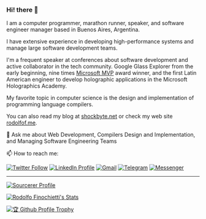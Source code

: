### Hi! there 👋

I am a computer programmer, marathon runner, speaker, and software engineer manager based in Buenos Aires, Argentina.

I have extensive experience in developing high-performance systems and manage large software development teams.


I'm a frequent speaker at conferences about software development and active collaborator in the tech community. Google Glass Explorer from the early beginning, nine times [Microsoft MVP](https://mvp.microsoft.com/en-us/PublicProfile/4034702?fullName=Rodolfo%20Finochietti) award winner, and the first Latin American engineer to develop holographic applications in the Microsoft Holographics Academy.

My favorite topic in computer science is the design and implementation of programming language compilers.

You can also read my blog at [shockbyte.net](https://shockbyte.net) or check my web site [rodolfof.me](http://rodolfof.me).

💬 Ask me about Web Development, Compilers Design and Implementation, and Managing Software Engineering Teams

📫 How to reach me:

[![Twitter Follow](https://img.shields.io/twitter/follow/rodolfof?style=social)](https://twitter.com/intent/follow?screen_name=rodolfof "Connect via Twitter")
[![LinkedIn Profile](https://img.shields.io/badge/LinkedIn-blue?style=flat&logo=linkedin)](https://www.linkedin.com/in/rodolfof "Connect via LinkedIn")
[![Gmail](https://img.shields.io/badge/-Email-c14438?style=fflatlat&logo=Gmail&logoColor=white)](mailto:rodolfof@shockbyte.software "Connect via Email")
[![Telegram](https://img.shields.io/badge/-Telegram-0088CC?style=flat&logo=Telegram&logoColor=white)](https://t.me/rodolfof "Contact on Telegram")
[![Messenger](https://img.shields.io/badge/-Messenger-0078FF?style=flat&logo=Messenger&logoColor=white)](https://m.me/rodolfo.eduardo.finochietti "Connect on Facebook Messenger")

---
[![Sourcerer Profile](https://img.shields.io/badge/Sourcerer-Profile-brightgreen?style=plastic)](https://sourcerer.io/rfinochi)

[![Rodolfo Finochietti's Stats](https://github-readme-stats.vercel.app/api?username=rfinochi&show_icons=true&count_private=true&theme=dracula)](https://github.com/rfinochi)

[![🏆 Github Profile Trophy](https://github-profile-trophy.vercel.app/?username=rfinochi&column=7&theme=dracula&no-frame=true)](https://github.com/rfinochi)